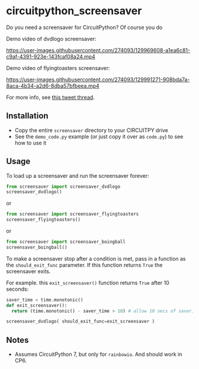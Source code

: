 # circuitpython_screensaver
Do you need a screensaver for CircuitPython? Of course you do

Demo video of dvdlogo screensaver:

https://user-images.githubusercontent.com/274093/129969608-a1ea6c81-c9af-4391-923e-143fcaf08a24.mp4

Demo video of flyingtoasters screensaver:

https://user-images.githubusercontent.com/274093/129991271-908bda7a-8aca-4b34-a2d6-8dba57bfbeea.mp4


For more info, see [this tweet thread](https://twitter.com/todbot/status/1428096525217931264).

## Installation

- Copy the entire `screensaver` directory to your CIRCUITPY drive
- See the `demo_code.py` example (or just copy it over as `code.py`) to see how to use it

## Usage

To load up a screensaver and run the screensaver forever:

```py
from screensaver import screensaver_dvdlogo
screensaver_dvdlogo()
```

or

```py
from screensaver import screensaver_flyingtoasters
screensaver_flyingtoasters()

```

or

```py
from screensaver import screensaver_boingball
screensaver_boingball()

```

To make a screensaver stop after a condition is met, pass in a function as the
`should_exit_func` parameter. If this function returns `True` the screensaver
exits.

For example. this `exit_screensaver()` function returns `True` after 10 seconds:

```py
saver_time = time.monotonic()
def exit_screensaver():
  return (time.monotonic() - saver_time > 10) # allow 10 secs of savering

screensaver_dvdlogo( should_exit_func=exit_screensaver )
```

## Notes

- Assumes CircuitPython 7, but only for `rainbowio`. And should work in CP6.

